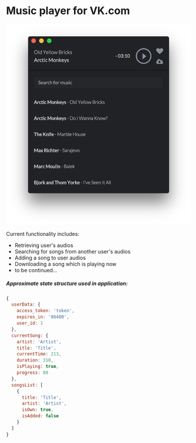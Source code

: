 # Music player for VK.com

![alt text](docs/screenshot.png 'App screenshot')

Current functionality includes:

* Retrieving user's audios
* Searching for songs from another user's audios
* Adding a song to user audios
* Downloading a song which is playing now
* to be continued...

##### Approximate state structure used in application:

```javascript
{
  userData: {
    access_token: 'token',
    expires_in: '86400',
    user_id: 1
  },
  currentSong: {
    artist: 'Artist',
    title: 'Title',
    currentTime: 213,
    duration: 310,
    isPlaying: true,
    progress: 80
  },
  songsList: [
    {
      title: 'Title',
      artist: 'Artist',
      isOwn: true,
      isAdded: false
    }
  ]
}
```

